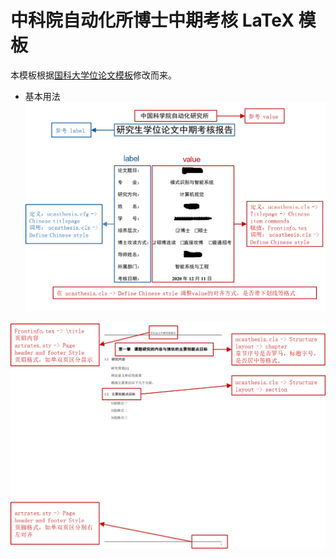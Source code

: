 # 中科院自动化所博士中期考核 LaTeX 模板

本模板根据[国科大学位论文模板](https://github.com/mohuangrui/ucasthesis)修改而来。

- 基本用法
![封面设计](/Img/Others/exam1.png)

![页眉页脚设计](/Img/Others/example2.png)
